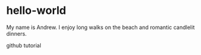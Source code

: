 # hello-world

My name is Andrew. I enjoy long walks on the beach and romantic candlelit dinners.


github tutorial
